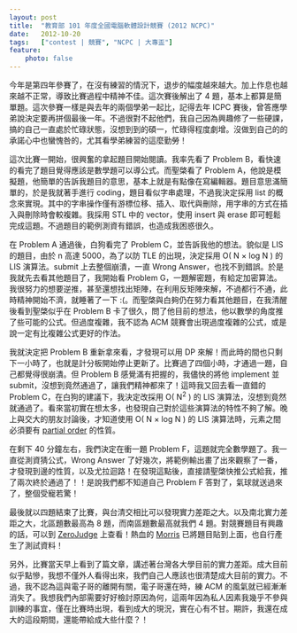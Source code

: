 ```yaml
---
layout: post
title:  "教育部 101 年度全國電腦軟體設計競賽 (2012 NCPC)"
date:   2012-10-20
tags:   ["contest | 競賽", "NCPC | 大專盃"]
feature:
    photo: false
---
```


今年是第四年參賽了，在沒有練習的情況下，退步的幅度越來越大。加上作息也越來越不正常，導致比賽過程中精神不佳。這次賽後解出了 4 題，基本上都算是簡單題。這次參賽一樣是與去年的兩個學弟一起比，記得去年 ICPC 賽後，曾答應學弟說決定要再拼個最後一年。不過很對不起他們，我自己因為興趣修了一些硬課，搞的自己一直處於忙碌狀態，沒想到到的碩一，忙碌得程度劇增。沒做到自己的的承諾心中也蠻愧咎的，尤其看學弟練習的這麼勤勞！

這次比賽一開始，很興奮的拿起題目開始閱讀。我率先看了 Problem B，看快速的看完了題目覺得應該是數學題可以導公式。而聖棨看了 Problem A，他說是模擬題，他簡單的告訴我題目的意思，基本上就是有點像在寫編輯器。題目意思滿簡單的，於是我就著手進行 coding，題目看似字串處理，不過我決定採用 list 的概念來實現。其中的字串操作僅有游標位移、插入、取代與刪除，用字串的方式在插入與刪除時會較複雜。我採用 STL 中的 vector，使用 insert 與 erase 即可輕鬆完成這題。不過題目的範例測資有錯誤，也造成我困惑很久。

在 Problem A 通過後，白狗看完了 Problem C，並告訴我他的想法。貌似是 LIS 的題目，由於 n 高達 5000，為了以防 TLE 的出現，決定採用 O( N × log N ) 的 LIS 演算法。submit 上去整個崩潰，一直 Wrong Answer，也找不到錯誤。於是我就先去看其他題目了，我開始看 Problem G，一題解密題，有給定加密算法。我很努力的想要逆推，甚至還想找出矩陣，在利用反矩陣來解，不過都行不通，此時精神開始不濟，就睡著了一下 :(。而聖棨與白夠仍在努力看其他題目，在我清醒後看到聖棨似乎在 Problem B 卡了很久，問了他目前的想法，他以數學的角度推了些可能的公式。但過度複雜，我不認為 ACM 競賽會出現過度複雜的公式，或是說一定有比複雜公式更好的作法。

我就決定把 Problem B 重新拿來看，才發現可以用 DP 來解！而此時的間也只剩下一小時了，也就是計分板開始停止更新了。比賽過了四個小時，才通過一題，自己都覺得很崩潰。但 Problem B 感覺滿有把握的，我儘快的將他 implement 並 submit，沒想到竟然通過了，讓我們精神都來了！這時我又回去看一直錯的 Problem C，在白狗的建議下，我決定改採用 O( N<sup>2</sup> ) 的 LIS 演算法，沒想到竟然就通過了。看來當初實在想太多，也發現自己對於這些演算法的特性不夠了解。晚上與交大的朋友討論後，才知道使用 O( N × log N ) 的 LIS 演算法時，元素之間必須要有 [partial order](http://mathworld.wolfram.com/PartialOrder.html) 的性質。

在剩下 40 分鐘左右，我們決定在衝一題 Problem F，這題就完全數學題了。我一直從測資猜公式，Wrong Answer 了好幾次，將範例輸出畫了出來觀察了一番，才發現到邊的性質，以及尤拉迴路！在發現這點後，直接請聖棨快推公式給我，推了兩次終於通過了！！是說我們都不知道自己 Problem F 答對了，氣球就送過來了，整個受寵若驚！

最後就以四題結束了比賽，與台清交相比可以發現實力差距之大。以及南北實力差距之大，北區題數最高為 8 題，而南區題數最高就我們 4 題。對競賽題目有興趣的話，可以到 [ZeroJudge](http://zerojudge.tw/) 上查看！熱血的 [Morris](http://mypaper.pchome.com.tw/zerojudge) 已將題目貼到上面，也自行產生了測試資料！

另外，比賽當天早上看到了篇文章，講述著台灣各大學目前的實力差距。成大目前似乎點慘，我想不僅外人看得出來，我們自己人應該也很清楚成大目前的實力。不過，我不認為這與電子哥的離開有關，電子哥還在時，練 ACM 的風氣就已經漸漸消失了。我想我們內部需要好好檢討原因為何，這兩年因為私人因素我幾乎不參與訓練的事宜，僅在比賽時出現，看到成大的現況，實在心有不甘。期許，我還在成大的這段期間，還能帶給成大些什麼？！
